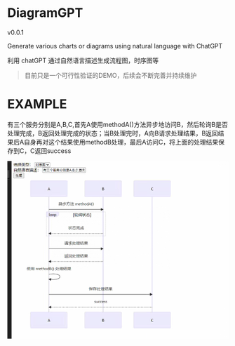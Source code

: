 # DiagramGPT
v0.0.1

Generate various charts or diagrams using natural language with ChatGPT

利用 chatGPT 通过自然语言描述生成流程图，时序图等

> 目前只是一个可行性验证的DEMO，后续会不断完善并持续维护

# EXAMPLE
有三个服务分别是A,B,C,首先A使用methodA()方法异步地访问B，然后轮询B是否处理完成，B返回处理完成的状态；当B处理完时，A向B请求处理结果，B返回结果后A自身再对这个结果使用methodB处理，最后A访问C，将上面的处理结果保存到C，C返回success

![demo](./1.png)